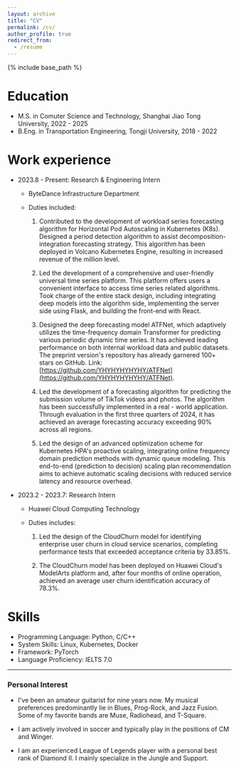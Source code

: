 ```yaml
---
layout: archive
title: "CV"
permalink: /cv/
author_profile: true
redirect_from:
  - /resume
---
```


{% include base_path %}

Education
======
* M.S. in Comuter Science and Technology, Shanghai Jiao Tong University, 2022 - 2025
* B.Eng. in Transportation Engineering, Tongji University, 2018 - 2022

Work experience
======
* 2023.8 - Present: Research & Engineering Intern
  * ByteDance Infrastructure Department
  * Duties included: 

    1) Contributed to the development of workload series forecasting algorithm for Horizontal Pod Autoscaling in Kubernetes (K8s). Designed a period detection algorithm to assist decomposition-integration forecasting strategy. This algorithm has been deployed in Volcano Kubernetes Engine, resulting in increased revenue of the million level.
    
    2) Led the development of a comprehensive and user-friendly universal time series platform. This platform offers users a convenient interface to access time series related algorithms. Took charge of the entire stack design, including integrating deep models into the algorithm side, implementing the server side using Flask, and building the front-end with React.

    3) Designed the deep forecasting model ATFNet, which adaptively utilizes the time-frequency domain Transformer for predicting various periodic dynamic time series. It has achieved leading performance on both internal workload data and public datasets. The preprint version's repository has already garnered 100+ stars on GitHub.
    Link: [https://github.com/YHYHYHYHYHY/ATFNet](https://github.com/YHYHYHYHYHY/ATFNet).

    4) Led the development of a forecasting algorithm for predicting the submission volume of TikTok videos and photos. The algorithm has been successfully implemented in a real - world application. Through evaluation in the first three quarters of 2024, it has achieved an average forecasting accuracy exceeding 90% across all regions.

    5) Led the design of an advanced optimization scheme for Kubernetes HPA's proactive scaling, integrating online frequency domain prediction methods with dynamic queue modeling. This end-to-end (prediction to decision) scaling plan recommendation aims to achieve automatic scaling decisions with reduced service latency and resource overhead.

* 2023.2 - 2023.7: Research Intern
  * Huawei Cloud Computing Technology
  * Duties includes: 

    1) Led the design of the CloudChurn model for identifying enterprise user churn in cloud service scenarios, completing performance tests that exceeded acceptance criteria by 33.85%. 

    2) The CloudChurn model has been deployed on Huawei Cloud's ModelArts platform and, after four months of online operation, achieved an average user churn identification accuracy of 78.3%.


  
Skills
======
* Programming Language: Python, C/C++
* System Skills: Linux, Kubernetes, Docker
* Framework: PyTorch
* Language Proficiency: IELTS 7.0


---

### Personal Interest

<!-- - I am an avid music enthusiast. I have been playing the piano for 16 years and the guitar for 8 years. My musical preferences predominantly lie in Blues, R&B, Prog-Rock, and Jazz Fusion. Some of my favorite bands are Muse, Radiohead, T-Square, and Led-Zeppelin. Among my favorite musicians are Steve Ray Vaughan, Cory Wong, David Tao, and Khalil Fong. If you share a similar musical taste and have an interest in music production or forming a band, please don't hesitate to reach out to me to explore potential cooperation opportunities. -->

- I've been an amateur guitarist for nine years now. My musical preferences predominantly lie in Blues, Prog-Rock, and Jazz Fusion. Some of my favorite bands are Muse, Radiohead, and T-Square.

- I am actively involved in soccer and typically play in the positions of CM and Winger.

- I am an experienced League of Legends player with a personal best rank of Diamond II. I mainly specialize in the Jungle and Support.